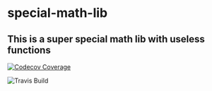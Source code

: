# special-math-lib

## This is a super special math lib with useless functions

[![Codecov Coverage](https://img.shields.io/codecov/c/github/shreyashkumar95/shreyash_mathlib_js/master.svg?style=flat-square)](https://codecov.io/gh/shreyashkumar95/shreyash_mathlib_js/)

![Travis Build](https://img.shields.io/travis/shreyashkumar95/shreyash_mathlib_js/master?style=plastic)
